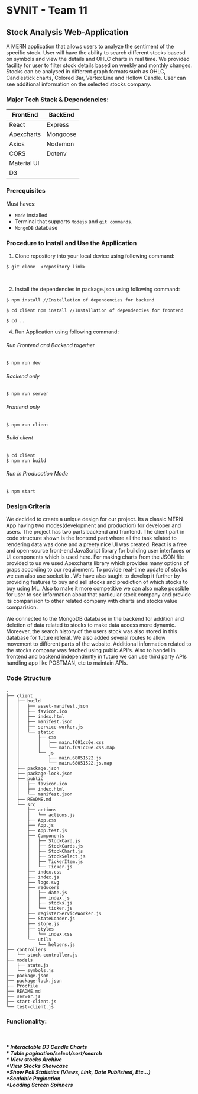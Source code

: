 # SVNIT - Team 11
## Stock Analysis Web-Application
A MERN application that allows users to analyze the sentiment of the specific stock.
User will have the ability to search different stocks basesd on symbols and view the details and OHLC charts in real time.
We provided facility for user to filter stock details based on weekly and monthly changes. 
Stocks can be analysed in different graph formats such as OHLC, Candlestick charts, Colored Bar, Vertex Line and Hollow Candle.
User can see additional information on the selected stocks company. 


### Major Tech Stack & Dependencies:

| FrontEnd | BackEnd |
| --- | --- |
| React | Express |
| Apexcharts | Mongoose |
| Axios | Nodemon |
| CORS | Dotenv |
| Material UI | |
| D3 | |
 
### Prerequisites

Must haves:
- `Node` installed
- Terminal that supports `Nodejs` and `git commands`.
- `MongoDB` database

### Procedure to Install and Use the Appllication

1. Clone repository into your local device using following command:

``` 
$ git clone  <repository link>
```
</br>

2. Install the dependencies in package.json using following command:

```
$ npm install //Installation of dependencies for backend

$ cd client npm install //Installation of dependencies for frontend

$ cd ..
```
4. Run Application using following command:
###### Run Frontend and Backend together
```
$ npm run dev
```
 
###### Backend only
```
$ npm run server
```
 
 ###### Frontend only
 ```
 $ npm run client
 ```
 
 ###### Build client
 ```
 $ cd client
 $ npm run build
 ```
 
 ###### Run in Producation Mode
 ```
 $ npm start
 ```
 
### Design Criteria

We decided to create a unique design for our project. Its a classic MERN App having two modes(development and production) for developer and users. 
The project has two parts backend and frontend. The client part in code structure shown is the frontend part where all the task related to rendering data was done and a preety nice UI was created. React is a free and open-source front-end JavaScript library for building user interfaces or UI components which is used here.
For making charts from the JSON file provided to us we used Apexcharts library which provides many options of graps according to our requirement. To provide real-time update of stocks we can also use socket.io . We have also taught to develop it further by providing features to buy and sell stocks and prediction of which stocks to buy using ML. Also to make it more competitive we can also make possible for user to see information about that particular stock company and provide its comparision to other related company with charts and stocks value comparision. 

We connected to the MongoDB database in the backend for addition and deletion of data related to stocks to make data access more dynamic. Moreever, the search history of the users stock was also stored in this database for future referal. We also added several routes to allow movement to different parts of the website. Additional information related to the stocks company was fetched using public API's. Also to handel in frontend and backend independently in future we can use third party APIs handling app like POSTMAN, etc to maintain APIs. 


### Code Structure

    .
    ├── client
    │   ├── build
    │   │   ├── asset-manifest.json
    │   │   ├── favicon.ico
    │   │   ├── index.html
    │   │   ├── manifest.json
    │   │   ├── service-worker.js
    │   │   └── static
    │   │       ├── css
    │   │       │   ├── main.f691cc0e.css
    │   │       │   └── main.f691cc0e.css.map
    │   │       └── js
    │   │           ├── main.68051522.js
    │   │           └── main.68051522.js.map
    │   ├── package.json
    │   ├── package-lock.json
    │   ├── public
    │   │   ├── favicon.ico
    │   │   ├── index.html
    │   │   └── manifest.json
    │   ├── README.md
    │   └── src
    │       ├── actions
    │       │   └── actions.js
    │       ├── App.css
    │       ├── App.js
    │       ├── App.test.js
    │       ├── Components
    │       │   ├── StockCard.js
    │       │   ├── StockCards.js
    │       │   ├── StockChart.js
    │       │   ├── StockSelect.js
    │       │   ├── TickerItem.js
    │       │   └── Ticker.js
    │       ├── index.css
    │       ├── index.js
    │       ├── logo.svg
    │       ├── reducers
    │       │   ├── date.js
    │       │   ├── index.js
    │       │   ├── stocks.js
    │       │   └── ticker.js
    │       ├── registerServiceWorker.js
    │       ├── StateLoader.js
    │       ├── store.js
    │       ├── styles
    │       │   └── index.css
    │       └── utils
    │           └── helpers.js
    ├── controllers
    │   └── stock-controller.js
    ├── models
    │   ├── state.js
    │   └── symbols.js
    ├── package.json
    ├── package-lock.json
    ├── Procfile
    ├── README.md
    ├── server.js
    ├── start-client.js
    └── test-client.js


### Functionality:
</br>
<b>
 </br>
  *<i> Interactable D3 Candle Charts </i>
  </br>
  *<i> Table pagination/select/sort/search<i> 
 </br>
  *<i> View stocks Archive</i>
  </br>
   *<i>View Stocks Showcase</i>
 </br>
  *<i>Show Poll Statistics (Views, Link, Date Published, Etc...)</i>
   </br>
   *<i>Scalable Pagination</i>
  </br>
   *<i>Loading Screen Spinners</i>
 </br>
  </b>
  </br>
  

